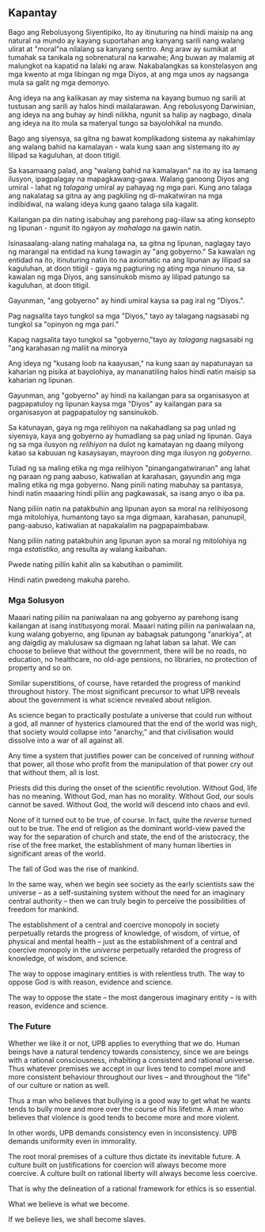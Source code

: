 ## Kapantay

Bago ang Rebolusyong Siyentipiko, Ito ay itinuturing na hindi maisip na ang natural na mundo ay kayang suportahan ang kanyang sarili nang walang ulirat at "moral"na nilalang sa kanyang sentro. Ang araw ay sumikat at tumahak sa tanikala ng sobrenatural na karwahe; Ang buwan ay malamig at malungkot na kapatid na lalaki ng araw. Nakabalangkas sa konstelasyon ang mga kwento at mga libingan ng mga Diyos, at ang mga unos ay nagsanga mula sa galit ng mga demonyo.

Ang ideya na ang kalikasan ay may sistema na kayang bumuo ng sarili at tustusan ang sarili ay halos hindi mailalarawan. Ang rebolusyong Darwinian, ang ideya na ang buhay ay hindi nilikha, ngunit sa halip ay nagbago, dinala ang ideya na ito mula sa materyal tungo sa bayolohikal na mundo.

Bago ang siyensya, sa gitna ng bawat komplikadong sistema ay nakahimlay ang walang bahid na kamalayan - wala kung saan ang sistemang ito ay lilipad sa kaguluhan, at doon titigil.

Sa kasamaang palad, ang "walang bahid na kamalayan" na ito ay isa lamang ilusyon, ipagpalagay na mapagkawang-gawa. Walang ganoong Diyos ang umiral - lahat ng *talagang* umiral ay pahayag ng mga pari. Kung ano talaga ang nakalatag sa gitna ay ang pagkiling ng di-makatwiran na mga indibidwal, na walang ideya kung gaano talaga sila kagalit.

Kailangan pa din nating isabuhay ang parehong pag-iilaw sa ating konsepto ng lipunan - ngunit ito ngayon ay *mahalaga* na gawin natin.

Isinasaalang-alang nating mahalaga na, sa gitna ng lipunan, naglagay tayo ng marangal na entidad na kung tawagin ay "ang gobyerno." Sa kawalan ng entidad na ito, itinuturing natin ito na axiomatic na ang lipunan ay lilipad sa kaguluhan, at doon titigil - gaya ng pagturing ng ating mga ninuno na, sa kawalan ng mga Diyos, ang sansinukob mismo ay lilipad patungo sa kaguluhan, at doon titigil.

Gayunman, "ang gobyerno" ay hindi umiral kaysa sa pag iral ng "Diyos.".

Pag nagsalita tayo tungkol sa mga "Diyos," tayo ay talagang nagsasabi ng tungkol sa "opinyon ng mga pari."

Kapag nagsalita tayo tungkol sa "gobyerno,"tayo ay *talagang* nagsasabi ng "ang karahasan ng maliit na minorya

Ang ideya ng "kusang loob na kaayusan," na kung saan ay napatunayan sa kaharian ng pisika at bayolohiya, ay mananatiling halos hindi natin maisip sa kaharian ng lipunan.

Gayunman, ang "gobyerno" ay hindi na kailangan para sa organisasyon at pagpapatuloy ng lipunan kaysa mga "Diyos" ay kailangan para sa organisasyon at pagpapatuloy ng sansinukob.

Sa katunayan, gaya ng mga relihiyon na nakahadlang sa pag unlad ng siyensya, kaya ang gobyerno ay humadlang sa pag unlad ng lipunan. Gaya ng sa mga ilusyon ng *relihiyon* na dulot ng kamatayan ng daang milyong katao sa kabuuan ng kasaysayan, mayroon ding mga ilusyon ng *gobyerno*.

Tulad ng sa maling etika ng mga relihiyon "pinangangatwiranan" ang lahat ng paraan ng pang aabuso, katiwalian at karahasan, gayundin ang mga maling etika ng mga gobyerno. Nang pinili nating mabuhay sa pantasya, hindi natin maaaring hindi piliin ang pagkawasak, sa isang anyo o iba pa.

Nang piliin natin na patakbuhin ang lipunan ayon sa moral na relihiyosong mga mitolohiya, humantong tayo sa mga digmaan, karahasan, panunupil, pang-aabuso, katiwalian at napakalalim na pagpapaimbabaw.

Nang piliin nating patakbuhin ang lipunan ayon sa moral ng mitolohiya ng mga *estatistiko*, ang resulta ay walang kaibahan.

Pwede nating pillin kahit alin sa kabutihan o pamimilit.

Hindi natin pwedeng makuha pareho.

### Mga Solusyon

Maaari nating piliin na paniwalaan na ang gobyerno ay parehong isang kailangan at isang institusyong moral. Maaari nating piliin na paniwalaan na, kung walang gobyerno, ang lipunan ay babagsak patungong "anarkiya", at ang daigdig ay malulusaw sa digmaan ng lahat laban sa lahat. We can choose to believe that without the government, there will be no roads, no education, no healthcare, no old-age pensions, no libraries, no protection of property and so on.

Similar superstitions, of course, have retarded the progress of mankind throughout history. The most significant precursor to what UPB reveals about the government is what science revealed about religion.

As science began to practically postulate a universe that could run without a god, all manner of hysterics clamoured that the end of the world was nigh, that society would collapse into “anarchy,” and that civilisation would dissolve into a war of all against all.

Any time a system that justifies power can be conceived of running *without* that power, all those who profit from the manipulation of that power cry out that without them, all is lost.

Priests did this during the onset of the scientific revolution. Without God, life has no meaning. Without God, man has no morality. Without God, our souls cannot be saved. Without God, the world will descend into chaos and evil.

None of it turned out to be true, of course. In fact, quite the *reverse* turned out to be true. The end of religion as the dominant world-view paved the way for the separation of church and state, the end of the aristocracy, the rise of the free market, the establishment of many human liberties in significant areas of the world.

The fall of God was the rise of mankind.

In the same way, when we begin see society as the early scientists saw the universe – as a self-sustaining system without the need for an imaginary central authority – then we can truly begin to perceive the possibilities of freedom for mankind.

The establishment of a central and coercive monopoly in society perpetually retards the progress of knowledge, of wisdom, of virtue, of physical and mental health – just as the establishment of a central and coercive monopoly in the *universe* perpetually retarded the progress of knowledge, of wisdom, and science.

The way to oppose imaginary entities is with relentless truth. The way to oppose God is with reason, evidence and science.

The way to oppose the state – the most dangerous imaginary entity – is with reason, evidence and science.

### The Future

Whether we like it or not, UPB applies to everything that we do. Human beings have a natural tendency towards consistency, since we are beings with a rational consciousness, inhabiting a consistent and rational universe. Thus whatever premises we accept in our lives tend to compel more and more consistent behaviour throughout our lives – and throughout the “life” of our culture or nation as well.

Thus a man who believes that bullying is a good way to get what he wants tends to bully more and more over the course of his lifetime. A man who believes that violence is good tends to become more and more violent.

In other words, UPB demands consistency even in inconsistency. UPB demands uniformity even in immorality.

The root moral premises of a culture thus dictate its inevitable future. A culture built on justifications for coercion will always become more coercive. A culture built on rational liberty will always become less coercive.

That is why the delineation of a rational framework for ethics is so essential.

What we believe is what we become.

If we believe lies, we shall become slaves.